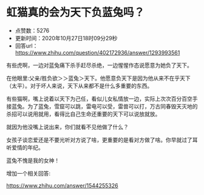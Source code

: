 # 虹猫真的会为天下负蓝兔吗？
- 点赞数：5276
- 更新时间：2020年10月27日18时09分29秒
- 回答url：https://www.zhihu.com/question/402172936/answer/1293993561
<body>
 <p data-pid="6Z598ZMk">有些虎啊，一边对蓝兔痛下杀手赶尽杀绝，一边惺惺作态说愿意为她负了天下。</p>
 <p data-pid="edUbBD2t">在他眼里:父亲/胜负欲＞＞蓝兔＞天下。他愿意负天下是因为他从来不在乎天下（太平）。对于坏人来说，天下从来都不是什么多重要的东西。</p>
 <p data-pid="mRcSG8JK">有些猫啊，嘴上说着以天下为己任，看似儿女私情放一边，实际上次次百分百空手接蓝兔。为了蓝兔，雪窟可以跳，雷电可以受，雷兽可以打，万古同春毁天灭地的杀招可以说用就用，看得比自己生命还重要的天下可以说放就放。</p>
 <p data-pid="FS-med9B">就因为他没嘴上说出来，你们就看不见他做了什么？</p>
 <p data-pid="RKLpaJF4">女孩子谈恋爱还是不要光听对方说了啥，更重要的是看对方做了啥。你早就过了耳听爱情的年纪。</p>
 <p data-pid="IzNu9rsi">蓝兔不愧是我的女神！</p>
 <p data-pid="d9KaXIl0">增加一个相关回答:</p>
 <p data-pid="pGJBy_Wk"><a href="https://www.zhihu.com/answer/1544255326" class="internal"><span class="invisible">https://www.</span><span class="visible">zhihu.com/answer/154425</span><span class="invisible">5326</span><span class="ellipsis"></span></a></p>
</body>